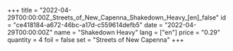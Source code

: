 +++
title = "2022-04-29T00:00:00Z_Streets_of_New_Capenna_Shakedown_Heavy_[en]_false"
id = "ce418184-a672-46bc-a17d-c559614defb5"
date = "2022-04-29T00:00:00Z"
name = "Shakedown Heavy"
lang = ["en"]
price = "0.29"
quantity = 4
foil = false
set = "Streets of New Capenna"
+++
